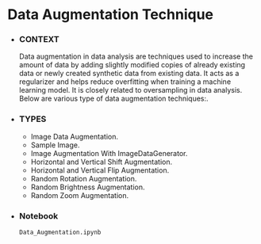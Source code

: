#    Data Augmentation Technique

- ### CONTEXT
  Data augmentation in data analysis are techniques used to increase the amount of data by adding slightly modified copies of already existing data or newly created synthetic
  data from existing data. It acts as a regularizer and helps reduce overfitting when training a machine learning model. It is closely related to oversampling in data analysis. 
  Below are various type of data augmentation techniques:.

- ### TYPES 

	- Image Data Augmentation.
	- Sample Image.
	- Image Augmentation With ImageDataGenerator. 
	- Horizontal and Vertical Shift Augmentation.
	- Horizontal and Vertical Flip Augmentation.
	- Random Rotation Augmentation.
	- Random Brightness Augmentation.
	- Random Zoom Augmentation.
 
- ### Notebook
	  Data_Augmentation.ipynb
